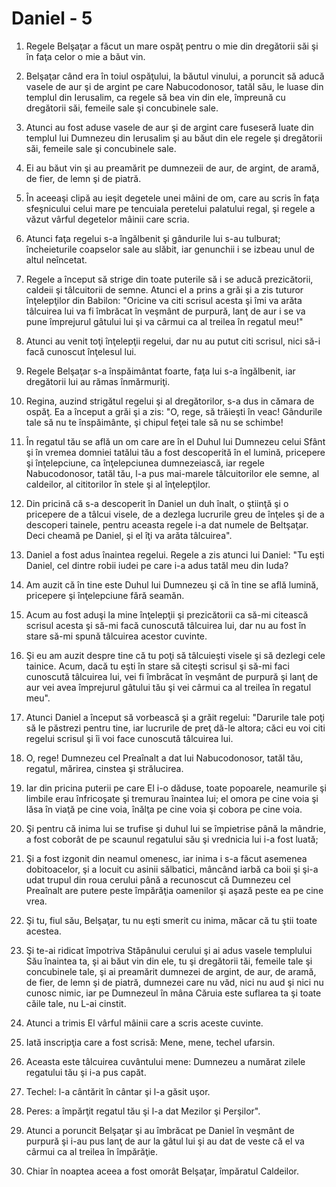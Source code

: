 # Daniel - 5

1. Regele Belşaţar a făcut un mare ospăţ pentru o mie din dregătorii săi şi în faţa celor o mie a băut vin. 

2. Belşaţar când era în toiul ospăţului, la băutul vinului, a poruncit să aducă vasele de aur şi de argint pe care Nabucodonosor, tatăl său, le luase din templul din Ierusalim, ca regele să bea vin din ele, împreună cu dregătorii săi, femeile sale şi concubinele sale. 

3. Atunci au fost aduse vasele de aur şi de argint care fuseseră luate din templul lui Dumnezeu din Ierusalim şi au băut din ele regele şi dregătorii săi, femeile sale şi concubinele sale. 

4. Ei au băut vin şi au preamărit pe dumnezeii de aur, de argint, de aramă, de fier, de lemn şi de piatră. 

5. În aceeaşi clipă au ieşit degetele unei mâini de om, care au scris în faţa sfeşnicului celui mare pe tencuiala peretelui palatului regal, şi regele a văzut vârful degetelor mâinii care scria. 

6. Atunci faţa regelui s-a îngălbenit şi gândurile lui s-au tulburat; încheieturile coapselor sale au slăbit, iar genunchii i se izbeau unul de altul neîncetat. 

7. Regele a început să strige din toate puterile să i se aducă prezicătorii, caldeii şi tâlcuitorii de semne. Atunci el a prins a grăi şi a zis tuturor înţelepţilor din Babilon: "Oricine va citi scrisul acesta şi îmi va arăta tâlcuirea lui va fi îmbrăcat în veşmânt de purpură, lanţ de aur i se va pune împrejurul gâtului lui şi va cârmui ca al treilea în regatul meu!" 

8. Atunci au venit toţi înţelepţii regelui, dar nu au putut citi scrisul, nici să-i facă cunoscut înţelesul lui. 

9. Regele Belşaţar s-a înspăimântat foarte, faţa lui s-a îngălbenit, iar dregătorii lui au rămas înmărmuriţi. 

10. Regina, auzind strigătul regelui şi al dregătorilor, s-a dus in cămara de ospăţ. Ea a început a grăi şi a zis: "O, rege, să trăieşti în veac! Gândurile tale să nu te înspăimânte, şi chipul feţei tale să nu se schimbe! 

11. În regatul tău se află un om care are în el Duhul lui Dumnezeu celui Sfânt şi în vremea domniei tatălui tău a fost descoperită în el lumină, pricepere şi înţelepciune, ca înţelepciunea dumnezeiască, iar regele Nabucodonosor, tatăl tău, l-a pus mai-marele tâlcuitorilor ele semne, al caldeilor, al cititorilor în stele şi al înţelepţilor. 

12. Din pricină că s-a descoperit în Daniel un duh înalt, o ştiinţă şi o pricepere de a tâlcui visele, de a dezlega lucrurile greu de înţeles şi de a descoperi tainele, pentru aceasta regele i-a dat numele de Beltşaţar. Deci cheamă pe Daniel, şi el îţi va arăta tâlcuirea". 

13. Daniel a fost adus înaintea regelui. Regele a zis atunci lui Daniel: "Tu eşti Daniel, cel dintre robii iudei pe care i-a adus tatăl meu din Iuda? 

14. Am auzit că în tine este Duhul lui Dumnezeu şi că în tine se află lumină, pricepere şi înţelepciune fără seamăn. 

15. Acum au fost aduşi la mine înţelepţii şi prezicătorii ca să-mi citească scrisul acesta şi să-mi facă cunoscută tâlcuirea lui, dar nu au fost în stare să-mi spună tâlcuirea acestor cuvinte. 

16. Şi eu am auzit despre tine că tu poţi să tâlcuieşti visele şi să dezlegi cele tainice. Acum, dacă tu eşti în stare să citeşti scrisul şi să-mi faci cunoscută tâlcuirea lui, vei fi îmbrăcat în veşmânt de purpură şi lanţ de aur vei avea împrejurul gâtului tău şi vei cârmui ca al treilea în regatul meu". 

17. Atunci Daniel a început să vorbească şi a grăit regelui: "Darurile tale poţi să le păstrezi pentru tine, iar lucrurile de preţ dă-le altora; căci eu voi citi regelui scrisul şi îi voi face cunoscută tâlcuirea lui. 

18. O, rege! Dumnezeu cel Preaînalt a dat lui Nabucodonosor, tatăl tău, regatul, mărirea, cinstea şi strălucirea. 

19. Iar din pricina puterii pe care El i-o dăduse, toate popoarele, neamurile şi limbile erau înfricoşate şi tremurau înaintea lui; el omora pe cine voia şi lăsa în viaţă pe cine voia, înălţa pe cine voia şi cobora pe cine voia. 

20. Şi pentru că inima lui se trufise şi duhul lui se împietrise până la mândrie, a fost coborât de pe scaunul regatului său şi vrednicia lui i-a fost luată; 

21. Şi a fost izgonit din neamul omenesc, iar inima i s-a făcut asemenea dobitoacelor, şi a locuit cu asinii sălbatici, mâncând iarbă ca boii şi şi-a udat trupul din roua cerului până a recunoscut că Dumnezeu cel Preaînalt are putere peste împărăţia oamenilor şi aşază peste ea pe cine vrea. 

22. Şi tu, fiul său, Belşaţar, tu nu eşti smerit cu inima, măcar că tu ştii toate acestea. 

23. Şi te-ai ridicat împotriva Stăpânului cerului şi ai adus vasele templului Său înaintea ta, şi ai băut vin din ele, tu şi dregătorii tăi, femeile tale şi concubinele tale, şi ai preamărit dumnezei de argint, de aur, de aramă, de fier, de lemn şi de piatră, dumnezei care nu văd, nici nu aud şi nici nu cunosc nimic, iar pe Dumnezeul în mâna Căruia este suflarea ta şi toate căile tale, nu L-ai cinstit. 

24. Atunci a trimis El vârful mâinii care a scris aceste cuvinte. 

25. Iată inscripţia care a fost scrisă: Mene, mene, techel ufarsin. 

26. Aceasta este tâlcuirea cuvântului mene: Dumnezeu a numărat zilele regatului tău şi i-a pus capăt. 

27. Techel: l-a cântărit în cântar şi l-a găsit uşor. 

28. Peres: a împărţit regatul tău şi l-a dat Mezilor şi Perşilor". 

29. Atunci a poruncit Belşaţar şi au îmbrăcat pe Daniel în veşmânt de purpură şi i-au pus lanţ de aur la gâtul lui şi au dat de veste că el va cârmui ca al treilea în împărăţie. 

30. Chiar în noaptea aceea a fost omorât Belşaţar, împăratul Caldeilor. 

